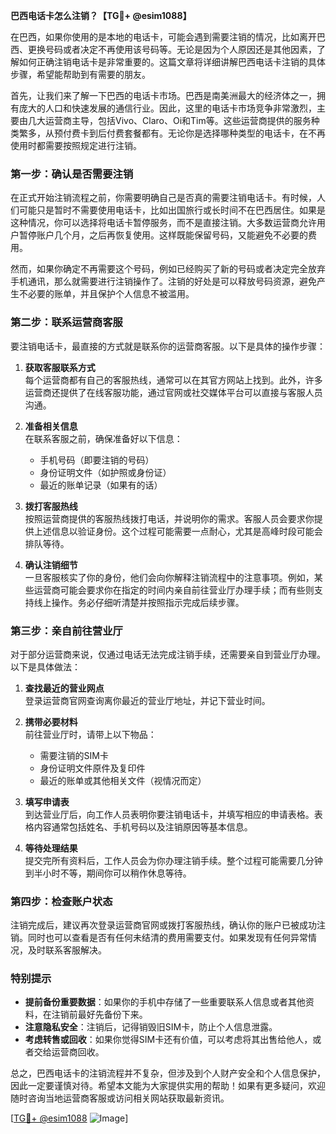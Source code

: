 **巴西电话卡怎么注销？【TG💪+ @esim1088】**

在巴西，如果你使用的是本地的电话卡，可能会遇到需要注销的情况，比如离开巴西、更换号码或者决定不再使用该号码等。无论是因为个人原因还是其他因素，了解如何正确注销电话卡是非常重要的。这篇文章将详细讲解巴西电话卡注销的具体步骤，希望能帮助到有需要的朋友。

首先，让我们来了解一下巴西的电话卡市场。巴西是南美洲最大的经济体之一，拥有庞大的人口和快速发展的通信行业。因此，这里的电话卡市场竞争非常激烈，主要由几大运营商主导，包括Vivo、Claro、Oi和Tim等。这些运营商提供的服务种类繁多，从预付费卡到后付费套餐都有。无论你是选择哪种类型的电话卡，在不再使用时都需要按照规定进行注销。

### **第一步：确认是否需要注销**
在正式开始注销流程之前，你需要明确自己是否真的需要注销电话卡。有时候，人们可能只是暂时不需要使用电话卡，比如出国旅行或长时间不在巴西居住。如果是这种情况，你可以选择将电话卡暂停服务，而不是直接注销。大多数运营商允许用户暂停账户几个月，之后再恢复使用。这样既能保留号码，又能避免不必要的费用。

然而，如果你确定不再需要这个号码，例如已经购买了新的号码或者决定完全放弃手机通讯，那么就需要进行注销操作了。注销的好处是可以释放号码资源，避免产生不必要的账单，并且保护个人信息不被滥用。

### **第二步：联系运营商客服**
要注销电话卡，最直接的方式就是联系你的运营商客服。以下是具体的操作步骤：

1. **获取客服联系方式**  
   每个运营商都有自己的客服热线，通常可以在其官方网站上找到。此外，许多运营商还提供了在线客服功能，通过官网或社交媒体平台可以直接与客服人员沟通。

2. **准备相关信息**  
   在联系客服之前，确保准备好以下信息：
   - 手机号码（即要注销的号码）
   - 身份证明文件（如护照或身份证）
   - 最近的账单记录（如果有的话）

3. **拨打客服热线**  
   按照运营商提供的客服热线拨打电话，并说明你的需求。客服人员会要求你提供上述信息以验证身份。这个过程可能需要一点耐心，尤其是高峰时段可能会排队等待。

4. **确认注销细节**  
   一旦客服核实了你的身份，他们会向你解释注销流程中的注意事项。例如，某些运营商可能会要求你在指定的时间内亲自前往营业厅办理手续；而有些则支持线上操作。务必仔细听清楚并按照指示完成后续步骤。

### **第三步：亲自前往营业厅**
对于部分运营商来说，仅通过电话无法完成注销手续，还需要亲自到营业厅办理。以下是具体做法：

1. **查找最近的营业网点**  
   登录运营商官网查询离你最近的营业厅地址，并记下营业时间。

2. **携带必要材料**  
   前往营业厅时，请带上以下物品：
   - 需要注销的SIM卡
   - 身份证明文件原件及复印件
   - 最近的账单或其他相关文件（视情况而定）

3. **填写申请表**  
   到达营业厅后，向工作人员表明你要注销电话卡，并填写相应的申请表格。表格内容通常包括姓名、手机号码以及注销原因等基本信息。

4. **等待处理结果**  
   提交完所有资料后，工作人员会为你办理注销手续。整个过程可能需要几分钟到半小时不等，期间你可以稍作休息等待。

### **第四步：检查账户状态**
注销完成后，建议再次登录运营商官网或拨打客服热线，确认你的账户已被成功注销。同时也可以查看是否有任何未结清的费用需要支付。如果发现有任何异常情况，及时联系客服解决。

### **特别提示**
- **提前备份重要数据**：如果你的手机中存储了一些重要联系人信息或者其他资料，在注销前最好先备份下来。
- **注意隐私安全**：注销后，记得销毁旧SIM卡，防止个人信息泄露。
- **考虑转售或回收**：如果你觉得SIM卡还有价值，可以考虑将其出售给他人，或者交给运营商回收。

总之，巴西电话卡的注销流程并不复杂，但涉及到个人财产安全和个人信息保护，因此一定要谨慎对待。希望本文能为大家提供实用的帮助！如果有更多疑问，欢迎随时咨询当地运营商客服或访问相关网站获取最新资讯。

[[TG💪+ @esim1088](https://t.me/s/esim1088) ![Image](https://i.postimg.cc/4NQfJmqS/Snipaste-2025-05-13-00-14-12.png)]